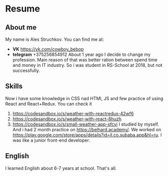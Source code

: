 # Resume
## About me
My name is Ales Struchkov.
You can find me at:
* **VK** https://vk.com/cowboy_bebop
* **telegram**  +375256854912
About 1 year ago I decide to change my profession. Main reason of that was better ration between spend time and money in IT industry. So i was student in RS-School at 2018, but not successfully. 
## Skills
Now i have some knowledge in CSS nad HTMl, JS and few practice of using React and React+Redux. You can check it
1. https://codesandbox.io/s/weather-with-reactredux-42wf6
1. https://codesandbox.io/s/weather-with-react-8huzh
1. https://codesandbox.io/s/small-weather-app-sfcyi
I studied by myself. And i had 2 month practice on https://belhard.academy/. We worked on https://play.google.com/store/apps/details?id=il.co.subaba.app&hl=ru. I was like a junior front-end developer.
## English
I learned English about 6-7 years at school. That's all.